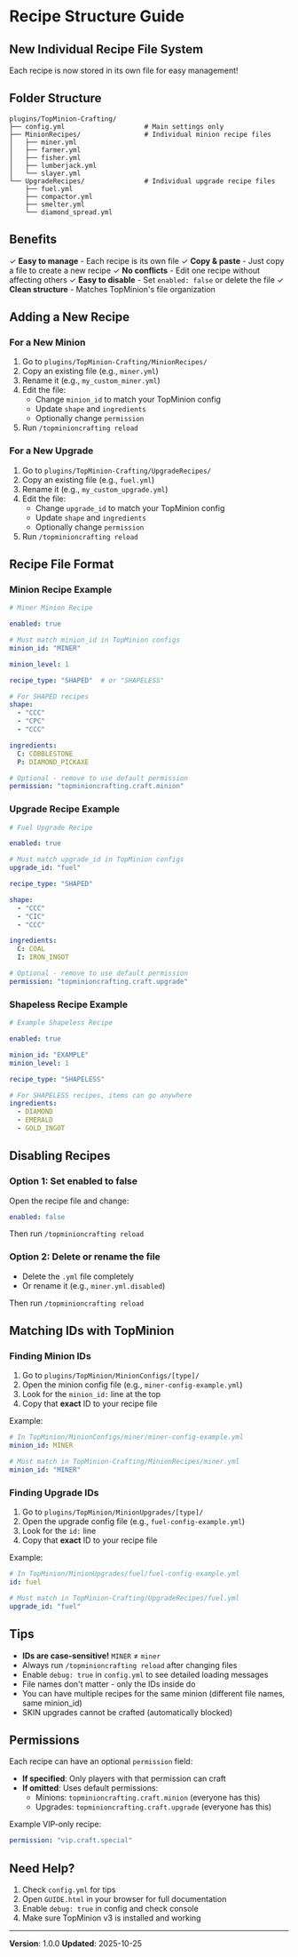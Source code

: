 # Recipe Structure Guide

## New Individual Recipe File System

Each recipe is now stored in its own file for easy management!

## Folder Structure

```
plugins/TopMinion-Crafting/
├── config.yml                    # Main settings only
├── MinionRecipes/                # Individual minion recipe files
│   ├── miner.yml
│   ├── farmer.yml
│   ├── fisher.yml
│   ├── lumberjack.yml
│   └── slayer.yml
└── UpgradeRecipes/               # Individual upgrade recipe files
    ├── fuel.yml
    ├── compactor.yml
    ├── smelter.yml
    └── diamond_spread.yml
```

## Benefits

✓ **Easy to manage** - Each recipe is its own file
✓ **Copy & paste** - Just copy a file to create a new recipe
✓ **No conflicts** - Edit one recipe without affecting others
✓ **Easy to disable** - Set `enabled: false` or delete the file
✓ **Clean structure** - Matches TopMinion's file organization

## Adding a New Recipe

### For a New Minion

1. Go to `plugins/TopMinion-Crafting/MinionRecipes/`
2. Copy an existing file (e.g., `miner.yml`)
3. Rename it (e.g., `my_custom_miner.yml`)
4. Edit the file:
   - Change `minion_id` to match your TopMinion config
   - Update `shape` and `ingredients`
   - Optionally change `permission`
5. Run `/topminioncrafting reload`

### For a New Upgrade

1. Go to `plugins/TopMinion-Crafting/UpgradeRecipes/`
2. Copy an existing file (e.g., `fuel.yml`)
3. Rename it (e.g., `my_custom_upgrade.yml`)
4. Edit the file:
   - Change `upgrade_id` to match your TopMinion config
   - Update `shape` and `ingredients`
   - Optionally change `permission`
5. Run `/topminioncrafting reload`

## Recipe File Format

### Minion Recipe Example

```yaml
# Miner Minion Recipe

enabled: true

# Must match minion_id in TopMinion configs
minion_id: "MINER"

minion_level: 1

recipe_type: "SHAPED"  # or "SHAPELESS"

# For SHAPED recipes
shape:
  - "CCC"
  - "CPC"
  - "CCC"

ingredients:
  C: COBBLESTONE
  P: DIAMOND_PICKAXE

# Optional - remove to use default permission
permission: "topminioncrafting.craft.minion"
```

### Upgrade Recipe Example

```yaml
# Fuel Upgrade Recipe

enabled: true

# Must match upgrade_id in TopMinion configs
upgrade_id: "fuel"

recipe_type: "SHAPED"

shape:
  - "CCC"
  - "CIC"
  - "CCC"

ingredients:
  C: COAL
  I: IRON_INGOT

# Optional - remove to use default permission
permission: "topminioncrafting.craft.upgrade"
```

### Shapeless Recipe Example

```yaml
# Example Shapeless Recipe

enabled: true

minion_id: "EXAMPLE"
minion_level: 1

recipe_type: "SHAPELESS"

# For SHAPELESS recipes, items can go anywhere
ingredients:
  - DIAMOND
  - EMERALD
  - GOLD_INGOT
```

## Disabling Recipes

### Option 1: Set enabled to false

Open the recipe file and change:
```yaml
enabled: false
```

Then run `/topminioncrafting reload`

### Option 2: Delete or rename the file

- Delete the `.yml` file completely
- Or rename it (e.g., `miner.yml.disabled`)

Then run `/topminioncrafting reload`

## Matching IDs with TopMinion

### Finding Minion IDs

1. Go to `plugins/TopMinion/MinionConfigs/[type]/`
2. Open the minion config file (e.g., `miner-config-example.yml`)
3. Look for the `minion_id:` line at the top
4. Copy that **exact** ID to your recipe file

Example:
```yaml
# In TopMinion/MinionConfigs/miner/miner-config-example.yml
minion_id: MINER

# Must match in TopMinion-Crafting/MinionRecipes/miner.yml
minion_id: "MINER"
```

### Finding Upgrade IDs

1. Go to `plugins/TopMinion/MinionUpgrades/[type]/`
2. Open the upgrade config file (e.g., `fuel-config-example.yml`)
3. Look for the `id:` line
4. Copy that **exact** ID to your recipe file

Example:
```yaml
# In TopMinion/MinionUpgrades/fuel/fuel-config-example.yml
id: fuel

# Must match in TopMinion-Crafting/UpgradeRecipes/fuel.yml
upgrade_id: "fuel"
```

## Tips

- **IDs are case-sensitive!** `MINER` ≠ `miner`
- Always run `/topminioncrafting reload` after changing files
- Enable `debug: true` in `config.yml` to see detailed loading messages
- File names don't matter - only the IDs inside do
- You can have multiple recipes for the same minion (different file names, same minion_id)
- SKIN upgrades cannot be crafted (automatically blocked)

## Permissions

Each recipe can have an optional `permission` field:

- **If specified**: Only players with that permission can craft
- **If omitted**: Uses default permissions:
  - Minions: `topminioncrafting.craft.minion` (everyone has this)
  - Upgrades: `topminioncrafting.craft.upgrade` (everyone has this)

Example VIP-only recipe:
```yaml
permission: "vip.craft.special"
```

## Need Help?

1. Check `config.yml` for tips
2. Open `GUIDE.html` in your browser for full documentation
3. Enable `debug: true` in config and check console
4. Make sure TopMinion v3 is installed and working

---

**Version**: 1.0.0
**Updated**: 2025-10-25
